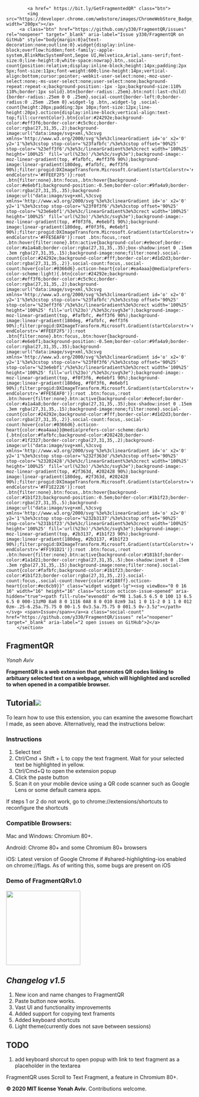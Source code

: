 <meta name="google-site-verification" content="Ay7DuHomj_FffCIPkk06PMst9-V1kwZij44bLz5SeuI" />
 <section id="downloads">
          
            
            <a href=" https://bit.ly/GetFragmentedQR" class="btn">
            <img src="https://developer.chrome.com/webstore/images/ChromeWebStore_Badge_v2_496x150.png" width="200px"></a>
         <a class="btn" href="https://github.com/y330/FragmentQR/issues" rel="noopener" target="_blank" aria-label="Issue y330/FragmentQR on GitHub" style="body{margin:0}a{text-decoration:none;outline:0}.widget{display:inline-block;overflow:hidden;font-family:-apple-system,BlinkMacSystemFont,Segoe UI,Helvetica,Arial,sans-serif;font-size:0;line-height:0;white-space:nowrap}.btn,.social-count{position:relative;display:inline-block;height:14px;padding:2px 5px;font-size:11px;font-weight:600;line-height:14px;vertical-align:bottom;cursor:pointer;-webkit-user-select:none;-moz-user-select:none;-ms-user-select:none;user-select:none;background-repeat:repeat-x;background-position:-1px -1px;background-size:110% 110%;border:1px solid}.btn{border-radius:.25em}.btn:not(:last-child){border-radius:.25em 0 0 .25em}.social-count{border-left:0;border-radius:0 .25em .25em 0}.widget-lg .btn,.widget-lg .social-count{height:20px;padding:3px 10px;font-size:12px;line-height:20px}.octicon{display:inline-block;vertical-align:text-top;fill:currentColor}.btn{color:#24292e;background-color:#eff3f6;border-color:#c5c9cc;border-color:rgba(27,31,35,.2);background-image:url("data:image/svg+xml,%3csvg xmlns='http://www.w3.org/2000/svg'%3e%3clinearGradient id='o' x2='0' y2='1'%3e%3cstop stop-color='%23fafbfc'/%3e%3cstop offset='90%25' stop-color='%23eff3f6'/%3e%3c/linearGradient%3e%3crect width='100%25' height='100%25' fill='url(%23o)'/%3e%3c/svg%3e");background-image:-moz-linear-gradient(top, #fafbfc, #eff3f6 90%);background-image:linear-gradient(180deg, #fafbfc, #eff3f6 90%);filter:progid:DXImageTransform.Microsoft.Gradient(startColorstr='#FFFAFBFC', endColorstr='#FFEEF2F5')}:root .btn{filter:none}.btn:focus,.btn:hover{background-color:#e6ebf1;background-position:-0.5em;border-color:#9fa4a9;border-color:rgba(27,31,35,.35);background-image:url("data:image/svg+xml,%3csvg xmlns='http://www.w3.org/2000/svg'%3e%3clinearGradient id='o' x2='0' y2='1'%3e%3cstop stop-color='%23f0f3f6'/%3e%3cstop offset='90%25' stop-color='%23e6ebf1'/%3e%3c/linearGradient%3e%3crect width='100%25' height='100%25' fill='url(%23o)'/%3e%3c/svg%3e");background-image:-moz-linear-gradient(top, #f0f3f6, #e6ebf1 90%);background-image:linear-gradient(180deg, #f0f3f6, #e6ebf1 90%);filter:progid:DXImageTransform.Microsoft.Gradient(startColorstr='#FFF0F3F6', endColorstr='#FFE5EAF0')}:root .btn:focus,:root .btn:hover{filter:none}.btn:active{background-color:#e9ecef;border-color:#a1a4a8;border-color:rgba(27,31,35,.35);box-shadow:inset 0 .15em .3em rgba(27,31,35,.15);background-image:none;filter:none}.social-count{color:#24292e;background-color:#fff;border-color:#d1d2d3;border-color:rgba(27,31,35,.2)}.social-count:focus,.social-count:hover{color:#0366d6}.octicon-heart{color:#ea4aaa}@media(prefers-color-scheme:light){.btn{color:#24292e;background-color:#eff3f6;border-color:#c5c9cc;border-color:rgba(27,31,35,.2);background-image:url("data:image/svg+xml,%3csvg xmlns='http://www.w3.org/2000/svg'%3e%3clinearGradient id='o' x2='0' y2='1'%3e%3cstop stop-color='%23fafbfc'/%3e%3cstop offset='90%25' stop-color='%23eff3f6'/%3e%3c/linearGradient%3e%3crect width='100%25' height='100%25' fill='url(%23o)'/%3e%3c/svg%3e");background-image:-moz-linear-gradient(top, #fafbfc, #eff3f6 90%);background-image:linear-gradient(180deg, #fafbfc, #eff3f6 90%);filter:progid:DXImageTransform.Microsoft.Gradient(startColorstr='#FFFAFBFC', endColorstr='#FFEEF2F5')}:root .btn{filter:none}.btn:focus,.btn:hover{background-color:#e6ebf1;background-position:-0.5em;border-color:#9fa4a9;border-color:rgba(27,31,35,.35);background-image:url("data:image/svg+xml,%3csvg xmlns='http://www.w3.org/2000/svg'%3e%3clinearGradient id='o' x2='0' y2='1'%3e%3cstop stop-color='%23f0f3f6'/%3e%3cstop offset='90%25' stop-color='%23e6ebf1'/%3e%3c/linearGradient%3e%3crect width='100%25' height='100%25' fill='url(%23o)'/%3e%3c/svg%3e");background-image:-moz-linear-gradient(top, #f0f3f6, #e6ebf1 90%);background-image:linear-gradient(180deg, #f0f3f6, #e6ebf1 90%);filter:progid:DXImageTransform.Microsoft.Gradient(startColorstr='#FFF0F3F6', endColorstr='#FFE5EAF0')}:root .btn:focus,:root .btn:hover{filter:none}.btn:active{background-color:#e9ecef;border-color:#a1a4a8;border-color:rgba(27,31,35,.35);box-shadow:inset 0 .15em .3em rgba(27,31,35,.15);background-image:none;filter:none}.social-count{color:#24292e;background-color:#fff;border-color:#d1d2d3;border-color:rgba(27,31,35,.2)}.social-count:focus,.social-count:hover{color:#0366d6}.octicon-heart{color:#ea4aaa}}@media(prefers-color-scheme:dark){.btn{color:#fafbfc;background-color:#202428;border-color:#1f2327;border-color:rgba(27,31,35,.2);background-image:url("data:image/svg+xml,%3csvg xmlns='http://www.w3.org/2000/svg'%3e%3clinearGradient id='o' x2='0' y2='1'%3e%3cstop stop-color='%232f363d'/%3e%3cstop offset='90%25' stop-color='%23202428'/%3e%3c/linearGradient%3e%3crect width='100%25' height='100%25' fill='url(%23o)'/%3e%3c/svg%3e");background-image:-moz-linear-gradient(top, #2f363d, #202428 90%);background-image:linear-gradient(180deg, #2f363d, #202428 90%);filter:progid:DXImageTransform.Microsoft.Gradient(startColorstr='#FF2F363D', endColorstr='#FF1E2226')}:root .btn{filter:none}.btn:focus,.btn:hover{background-color:#1b1f23;background-position:-0.5em;border-color:#1b1f23;border-color:rgba(27,31,35,.5);background-image:url("data:image/svg+xml,%3csvg xmlns='http://www.w3.org/2000/svg'%3e%3clinearGradient id='o' x2='0' y2='1'%3e%3cstop stop-color='%232b3137'/%3e%3cstop offset='90%25' stop-color='%231b1f23'/%3e%3c/linearGradient%3e%3crect width='100%25' height='100%25' fill='url(%23o)'/%3e%3c/svg%3e");background-image:-moz-linear-gradient(top, #2b3137, #1b1f23 90%);background-image:linear-gradient(180deg, #2b3137, #1b1f23 90%);filter:progid:DXImageTransform.Microsoft.Gradient(startColorstr='#FF2B3137', endColorstr='#FF191D21')}:root .btn:focus,:root .btn:hover{filter:none}.btn:active{background-color:#181b1f;border-color:#1a1d21;border-color:rgba(27,31,35,.5);box-shadow:inset 0 .15em .3em rgba(27,31,35,.15);background-image:none;filter:none}.social-count{color:#fafbfc;background-color:#1b1f23;border-color:#1b1f23;border-color:rgba(27,31,35,.2)}.social-count:focus,.social-count:hover{color:#2188ff}.octicon-heart{color:#ec6cb9}}" class="widget widget-lg"><svg viewBox="0 0 16 16" width="16" height="16" class="octicon octicon-issue-opened" aria-hidden="true"><path fill-rule="evenodd" d="M8 1.5a6.5 6.5 0 100 13 6.5 6.5 0 000-13zM0 8a8 8 0 1116 0A8 8 0 010 8zm9 3a1 1 0 11-2 0 1 1 0 012 0zm-.25-6.25a.75.75 0 00-1.5 0v3.5a.75.75 0 001.5 0v-3.5z"></path></svg> <span>Issue</span></a><a class="social-count" href="https://github.com/y330/FragmentQR/issues" rel="noopener" target="_blank" aria-label="2 open issues on GitHub">2</a>
        </section>
  <h1>FragmentQR</h1><p>
 <em>Yonah Aviv</em><p>

<b>FragmentQR is a web extension that generates QR codes linking to arbituary selected text on a webpage, which will highlighted and scrolled to when opened in a compatible browser.</b>

<h2 id="embe">Tutorial<a href="https://bit.ly/GetFragmentedQR"><img src="https://lh3.googleusercontent.com/pw/ACtC-3f7FGuESSm9z3SPDAbhQHSr3YYL03r1gGBeSWYqbG8NyXxtg3gMWO4dbrM8yuhsMsCuf_JLqLSUWfSSodKzYR8mg6FkX5PmxXgfG8iPANMsQpsiE6GTlWFIRsHIZqi2ZBX0btMnBlUltWArYFdlTrhbhQ=w1210-h448-no?authuser=0" width="fit-content"/></a></h2>

To learn how to use this extension, you can examine the awesome flowchart I made, as seen above. Alternatively, read the instructions below:
<h3>Instructions</h3><p>
 <ol>
  <li>Select text</li>
  <li>Ctrl/Cmd + Shift + L to copy the text fragment. Wait for your selected text be highlighted in yellow.
  <li>Ctrl/Cmd+Q to open the extension popup</li>
  <li>Click the paste button</li>
  <li>Scan it on your mobile device using a QR code scanner such as Google Lens or some default camera apps.
 </ol>
 If steps 1 or 2 do not work, go to chrome://extensions/shortcuts to reconfigure the shortcuts<p>
 
<h3>Compatible Browsers:</h3>
Mac and Windows: Chromium 80+.<P>
Android: Chrome 80+ and some Chromium 80+ browsers<p>
iOS: Latest version of Google Chrome if #shared-highlighting-ios enabled on chrome://flags. As of writing this, some bugs are present on iOS<p>
<h3>Demo of FragmentQRv1.0</h3>
<a href="http://bit.ly/youtubeFragQR"><img src="https://lh3.googleusercontent.com/pw/ACtC-3cera_XKIXLjEw9LyZh93DtSKTDoQsyF2aYR0Y_L-PCeMttnP3Gr1OiOIxL4nLN_ltCioZyQMUwizFb2wyZLzytBktmEuWRptUGYOFoChSq_bQpZ_g5TEnbb_ZG__Y0rjNbj2oUiHBPotXUOP6X2NID3g=w512-h212-no?authuser=0" width="200px"></a>
 
<h2><em>Changelog v1.5</em></h2><p>
 <ol>  
  <li>New icon and name changes to FragmentQR</li>
  <li>Paste button now works.</li>
  <li>Vast UI and functionality improvements</li>
  <li>Added support for copying text framents</li>
  <li>Added keyboard shortcuts</li>
  <li>Light theme(currently does not save between sessions)</li>
 </ol><p>
<h2>TODO</h2><p>
  <ol>
    <li>add keyboard shorcut to open popup with link to text fragment as a placeholder in the textarea</li>
  </ol>

FragmentQR uses Scroll to Text Fragment, a feature in Chromium 80+.<p>
<b>© 2020 MIT license Yonah Aviv.</b>
Contributions welcome.<p>
 <!-- Place this tag in your head or just before your close body tag. -->
<script async defer src="https://buttons.github.io/buttons.js"></script>
